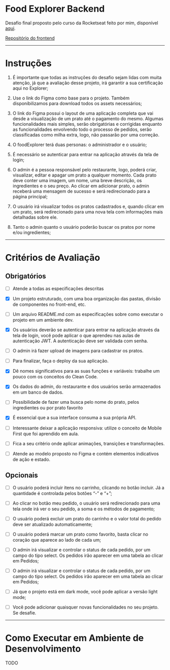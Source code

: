 # **Food Explorer Backend**

Desafio final proposto pelo curso da Rocketseat feito por mim, disponível [aqui](https://).

[Repositório do frontend](https://)

---

# **Instruções**

1. É importante que todas as instruções do desafio sejam lidas com muita atenção, já que a avaliação desse projeto, irá garantir a sua certificação aqui no Explorer;

2. Use o link do Figma como base para o projeto. Também disponibilizamos para download todos os assets necessários;

3. O link do Figma possui o layout de uma aplicação completa que vai desde a visualização de um prato até o pagamento do mesmo. Algumas funcionalidades mais simples, serão obrigatórias e corrigidas enquanto as funcionalidades envolvendo todo o processo de pedidos, serão classificadas como milha extra, logo, não passarão por uma correção.

4. O foodExplorer terá duas personas: o administrador e o usuário;

5. É necessário se autenticar para entrar na aplicação através da tela de login;

6. O admin é a pessoa responsável pelo restaurante, logo, poderá criar, visualizar, editar e apagar um prato a qualquer momento. Cada prato deve conter uma imagem, um nome, uma breve descrição, os ingredientes e o seu preço. Ao clicar em adicionar prato, o admin receberá uma mensagem de sucesso e será redirecionado para a página principal;

7. O usuário irá visualizar todos os pratos cadastrados e, quando clicar em um prato, será redirecionado para uma nova tela com informações mais detalhadas sobre ele.

8. Tanto o admin quanto o usuário poderão buscar os pratos por nome e/ou ingredientes;

---

# **Critérios de Avaliação**

## Obrigatórios

- [ ] Atende a todas as especificações descritas

- [x] Um projeto estruturado, com uma boa organização das pastas, divisão de componentes no front-end, etc.

- [ ] Um arquivo README.md com as especificações sobre como executar o projeto em um ambiente dev.

- [x] Os usuários deverão se autenticar para entrar na aplicação através da tela de login, você pode aplicar o que aprendeu nas aulas de autenticação JWT. A autenticação deve ser validada com senha.

- [ ] O admin irá fazer upload de imagens para cadastrar os pratos.

- [ ] Para finalizar, faça o deploy da sua aplicação.

- [x] Dê nomes significativos para as suas funções e variáveis: trabalhe um pouco com os conceitos do Clean Code.

- [x] Os dados do admin, do restaurante e dos usuários serão armazenados em um banco de dados.

- [ ] Possibilidade de fazer uma busca pelo nome do prato, pelos ingredientes ou por prato favorito

- [x] É essencial que a sua interface consuma a sua própria API.

- [ ] Interessante deixar a aplicação responsiva: utilize o conceito de Mobile First que foi aprendido em aula.

- [ ] Fica a seu critério onde aplicar animações, transições e transformações.

- [ ] Atende ao modelo proposto no Figma e contém elementos indicativos de ação e estado.

## Opcionais

- [ ] O usuário poderá incluir itens no carrinho, clicando no botão incluir. Já a quantidade é controlada pelos botões “-” e “+”;

- [ ] Ao clicar no botão meu pedido, o usuário será redirecionado para uma tela onde irá ver o seu pedido, a soma e os métodos de pagamento;

- [ ] O usuário poderá excluir um prato do carrinho e o valor total do pedido deve ser atualizado automaticamente;

- [ ] O usuário poderá marcar um prato como favorito, basta clicar no coração que aparece ao lado de cada um;

- [ ] O admin irá visualizar e controlar o status de cada pedido, por um campo do tipo select. Os pedidos irão aparecer em uma tabela ao clicar em Pedidos;

- [ ] O admin irá visualizar e controlar o status de cada pedido, por um campo do tipo select. Os pedidos irão aparecer em uma tabela ao clicar em Pedidos;

- [ ] Já que o projeto está em dark mode, você pode aplicar a versão light mode;

- [ ] Você pode adicionar quaisquer novas funcionalidades no seu projeto. Se desafie.

---

# **Como Executar em Ambiente de Desenvolvimento**

TODO
